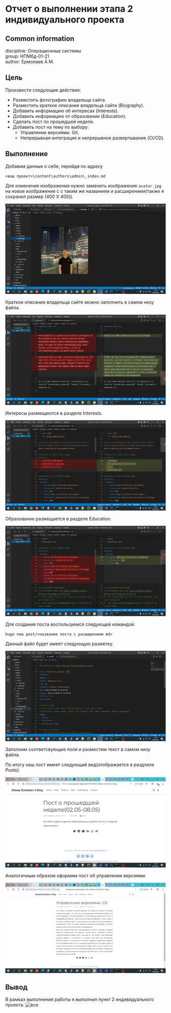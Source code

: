 # **Отчет о выполнении этапа 2 индивидуального проекта**
## **Common information**
discipline: Операционные системы  
group: НПМбд-01-21  
author: Ермолаев А.М.


## **Цель**
Произвести следующие действия:
- Разместить фотографию владельца сайта.
- Разместить краткое описание владельца сайта (Biography).
- Добавить информацию об интересах (Interests).
- Добавить информацию от образовании (Education).
- Сделать пост по прошедшей неделе.
- Добавить пост на тему по выбору:
    + Управление версиями. Git.
    + Непрерывная интеграция и непрерывное развертывание (CI/CD).

## **Выполнение**

Добавим данные о себе, перейдя по адресу
```
<ваш проект>\content\authors\admin\_index.md
```
Для изменения изображения нужно заменить изображение   ```avatar.jpg``` на новое изображение с с таким же названием и расширением(также я сохранил размер (400 X 400)).

![добавление изображения](изображение.png)


Краткое описание владельца сайте можно заполнить в самом низу файла.

![изменение биографии](биография.png)

Интересы размещаются в разделе Interests.

![изменение интересов](интересы.png)

Образование размещается в разделе Education.

![информация об образовании](образование.png)

Для создания поста воспользуемся следующей командой:

```
hugo new post/<название поста с расширением md>
```
Данный файл будет имеет следующую разметку.

![разметка поста](разметка_поста.png)

Заполним соответсвующие поля и разместим текст в самом низу файла.

По итогу наш пост имеет следующий вид(отображается в раздлеле Posts):

![вид поста о прошедшей неделе](пост1.png)

Аналогичным образом оформим пост об управлении версиями.

![вид поста об управлении версиями](упр_версиями.png)

## **Вывод**
В рамках выполнения работы я выполнил пункт 2 индивидуального проекта.
![все](https://camo.githubusercontent.com/c71fb25dd588f7c670936ad96af0acfac5fbfd40f580c13094b639e0c673ffc1/68747470733a2f2f637331322e70696b6162752e72752f706f73745f696d672f6269672f323032302f30382f32342f332f313539383233363731373139373332323433302e706e67)